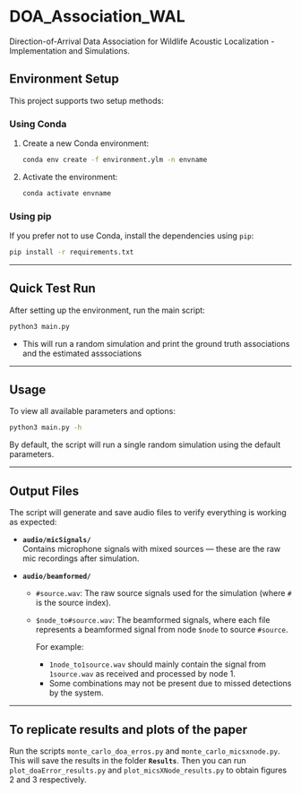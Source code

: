 # DOA_Association_WAL
Direction-of-Arrival Data Association for Wildlife Acoustic Localization - Implementation and Simulations.

## Environment Setup

This project supports two setup methods:

### Using Conda 

1. Create a new Conda environment:
   ```bash
   conda env create -f environment.ylm -n envname
   ```

2. Activate the environment:
   ```bash
   conda activate envname
   ```

### Using pip 

If you prefer not to use Conda, install the dependencies using `pip`:

```bash
pip install -r requirements.txt
```

---

## Quick Test Run

After setting up the environment, run the main script:

```bash
python3 main.py
```

- This will run a random simulation and print the ground truth associations and the estimated asssociations

---

## Usage

To view all available parameters and options:

```bash
python3 main.py -h
```

By default, the script will run a single random simulation using the default parameters.

---

## Output Files

The script will generate and save audio files to verify everything is working as expected:

- **`audio/micSignals/`**  
  Contains microphone signals with mixed sources — these are the raw mic recordings after simulation.

- **`audio/beamformed/`**
  - `#source.wav`: The raw source signals used for the simulation (where `#` is the source index).
  - `$node_to#source.wav`: The beamformed signals, where each file represents a beamformed signal from node `$node` to source `#source`.

    For example:
    - `1node_to1source.wav` should mainly contain the signal from `1source.wav` as received and processed by node 1.
    - Some combinations may not be present due to missed detections by the system.

---

## To replicate results and plots of the paper

Run the scripts `monte_carlo_doa_erros.py` and `monte_carlo_micsxnode.py`. This will save the results in the folder **`Results`**. Then you can run `plot_doaError_results.py` and `plot_micsXNode_results.py` to obtain figures 2 and 3 respectively. 
